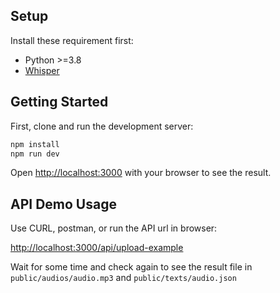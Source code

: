 ## Setup
Install these requirement first:
- Python >=3.8
- [Whisper](https://github.com/openai/whisper)

## Getting Started

First, clone and run the development server:

```bash
npm install
npm run dev
```

Open [http://localhost:3000](http://localhost:3000) with your browser to see the result.

## API Demo Usage

Use CURL, postman, or run the API url in browser: 

[http://localhost:3000/api/upload-example](http://localhost:3000/api/upload-example)

Wait for some time and check again to see the result file in `public/audios/audio.mp3` and `public/texts/audio.json`